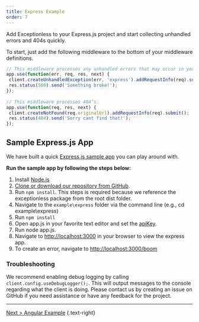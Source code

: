 ```yaml
---
title: Express Example
order: 7
---
```

Add Exceptionless to your Express.js project and start collecting unhandled errors and 404s quickly.

To start, just add the following middleware to the bottom of your middleware definitions.

```javascript
// This middleware processes any unhandled errors that may occur in your middleware.
app.use(function(err, req, res, next) {
 client.createUnhandledException(err, 'express').addRequestInfo(req).submit();
 res.status(500).send('Something broke!');
});
 
// This middleware processes 404’s.
app.use(function(req, res, next) {
 client.createNotFound(req.originalUrl).addRequestInfo(req).submit();
 res.status(404).send('Sorry cant find that!');
});
```

## Sample Express.js App

We have built a quick [Express.js sample app](https://github.com/exceptionless/Exceptionless.JavaScript/blob/master/example/express/app.js) you can play around with.

**Run the sample app by following the steps below:**

1. Install [Node.js](https://nodejs.org/)
2. [Clone or download our repository from GitHub](https://github.com/exceptionless/Exceptionless.JavaScript).
3. Run `npm install`. This steps is required because we reference the exceptionless package from the root dist folder.
4. Navigate to the `example\express` folder via the command line (e.g., cd example\express)
5. Run `npm install`
6. Open app.js in your favorite text editor and set the [apiKey](https://github.com/exceptionless/Exceptionless.JavaScript/blob/master/example/express/app.js#L5-L6).
7. Run node app.js.
8. Navigate to <http://localhost:3000> in your browser to view the express app.
9. To create an error, navigate to <http://localhost:3000/boom>

### Troubleshooting

We recommend enabling debug logging by calling `client.config.useDebugLogger();`. This will output messages to the console regarding what the client is doing. Please contact us by creating an issue on GitHub if you need assistance or have any feedback for the project.

--- 

[Next > Angular Example](angular-example) {.text-right}